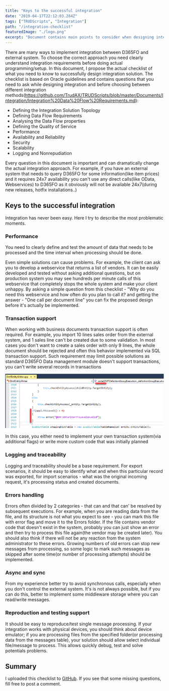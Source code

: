 ```yaml
---
title: "Keys to the successful integration"
date: "2019-04-17T22:12:03.284Z"
tags: ["TRUDScripts", "Integration"]
path: "/integration-checklist"
featuredImage: "./logo.png"
excerpt: "Document contains main points to consider when designing integration solutions."
---
```


There are many ways to implement integration between D365FO and external system. To choose the correct approach you need clearly understand integration requirements before doing actual programming/setup. In this document, I propose the actual checklist of what you need to know to successfully design integration solution. The checklist is based on Oracle guidelines and contains questions that you need to ask while designing integration and before choosing between different integration methods(https://github.com/TrudAX/TRUDScripts/blob/master/Documents/Integration/Integration%20Data%20Flow%20Requirements.md):

- Defining the Integration Solution Topology
- Defining Data Flow Requirements
- Analysing the Data Flow properties
- Defining the Quality of Service
- Performance
- Availability and Reliability
- Security
- Scalability
- Logging and Nonrepudiation

Every question in this document is important and can dramatically change the actual integration approach. For example, if you have an external system that needs to query D365FO for some information(like item prices) and it requires 24x7 availability you can't use any direct calls(like OData, Webservices) to D365FO as it obviously will not be available 24x7(during new releases, hotfix installations..)

## Keys to the successful integration

Integration has never been easy. Here I try to describe the most problematic moments.

### Performance

You need to clearly define and test the amount of data that needs to be processed and the time interval when processing should be done. 

Even simple solutions can cause problems. For example, the client can ask you to develop a webservice that returns a list of vendors. It can be easily developed and tested without asking additional questions, but on production system you may see hundreds per minute calls of this webservice that completely stops the whole system and make your client unhappy. By asking a simple question from this checklist - "Why do you need this webservice and how often do you plan to call it? and getting the answer - "One call per document line" you can fix the proposed design before it's actually be implemented.

### Transaction support

When working with business documents transaction support is often required. For example, you import 10 lines sales order from the external system, and 1 sales line can't be created due to some validation. In most cases you don't want to create a sales order with only 9 lines, the whole document should be rejected and often this behavior implemented via SQL transaction support. Such requirement may limit possible solutions as standard D365FO Data management module doesn't support transactions, you can't write several records in transactions

![](EntityWrite.png)   

In this case, you either need to implement your own transaction system(via additional flags) or write more custom code that was initially planned

### Logging and traceability

Logging and traceability should be a base requirement. For export scenarios, it should be easy to identify what and when this particular record was exported, for import scenarios - what was the original incoming request, it's processing status and created documents.

### Errors handling

Errors often divided by 2 categories - that can and that can' be resolved by subsequent executions. For example, when you are reading data from the file, and its structure is not what you expect to see - you can mark this file with error flag and move it to the Errors folder. If the file contains vendor code that doesn't exist in the system, probably you can just show an error and then try to process this file again(the vendor may be created later). You should also think if there will not be any reaction from the system administrator to these errors. Growing numbers of old errors can stop new messages from processing, so some logic to mark such messages as skipped after some time(or number of processing attempts) should be implemented.   

### Async and sync 

From my experience better try to avoid synchronous calls, especially when you don't control the external system. It's is not always possible, but if you can do this, better to implement some middleware storage where you can read/write messages.

### Reproduction and testing support    

It should be easy to reproduce/test single message processing. If your integration works with physical devices, you should think about device emulator; if you are processing files from the specified folder(or processing data from the messages table), your solution should allow select individual file/message to process. This allows quickly debug, test and solve potentials problems.

## Summary

I uploaded this checklist to [GitHub](https://github.com/TrudAX/TRUDScripts/blob/master/Documents/Integration/Integration%20Data%20Flow%20Requirements.md). If you see that some missing questions, fill free to post a comment.
